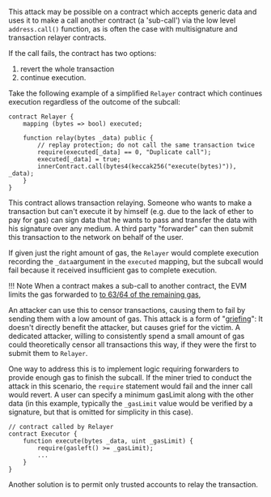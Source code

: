 This attack may be possible on a contract which accepts generic data and uses it to make a call
another contract (a 'sub-call') via the low level `address.call()` function, as is often the case
with multisignature and transaction relayer contracts.

If the call fails, the contract has two options:

1. revert the whole transaction
1. continue execution.

Take the following example of a simplified `Relayer` contract which continues execution regardless
of the outcome of the subcall:

```sol
contract Relayer {
    mapping (bytes => bool) executed;

    function relay(bytes _data) public {
        // replay protection; do not call the same transaction twice
        require(executed[_data] == 0, "Duplicate call");
        executed[_data] = true;
        innerContract.call(bytes4(keccak256("execute(bytes)")), _data);
    }
}
```

This contract allows transaction relaying. Someone who wants to make a transaction but can't
execute it by himself (e.g. due to the lack of ether to pay for gas) can sign data that he wants to
pass and transfer the data with his signature over any medium. A third party "forwarder" can then
submit this transaction to the network on behalf of the user.

If given just the right amount of gas, the `Relayer` would complete execution recording the
`_data`argument in the `executed` mapping, but the subcall would fail because it received
insufficient gas to complete execution.

!!! Note
    When a contract makes a sub-call to another contract, the EVM limits the gas forwarded to
    [to 63/64 of the remaining gas](https://github.com/ethereum/EIPs/blob/master/EIPS/eip-150.md),

An attacker can use this to censor transactions, causing them to fail by sending them with a low
amount of gas. This attack is a form of "[griefing](https://en.wikipedia.org/wiki/Griefer)": It
doesn't directly benefit the attacker, but causes grief for the victim. A dedicated attacker,
willing to consistently spend a small amount of gas could theoretically censor all transactions
this way, if they were the first to submit them to `Relayer`.

One way to address this is to implement logic requiring forwarders to provide enough gas to finish
the subcall. If the miner tried to conduct the attack in this scenario, the `require` statement
would fail and the inner call would revert. A user can specify a minimum gasLimit along with the
other data (in this example, typically the `_gasLimit` value would be verified by a signature, but
that is omitted for simplicity in this case).

```sol
// contract called by Relayer
contract Executor {
    function execute(bytes _data, uint _gasLimit) {
        require(gasleft() >= _gasLimit);
        ...
    }
}
```

Another solution is to permit only trusted accounts to relay the transaction.
